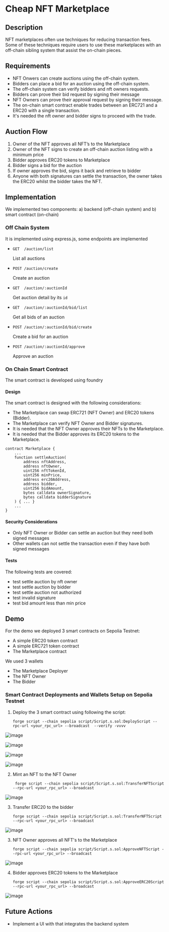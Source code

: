 # Cheap NFT Marketplace

## Description

NFT marketplaces often use techniques for reducing transaction fees. Some of these techniques require users to use these marketplaces with an off-chain sibling system that assist the on-chain pieces.

## Requirements

- NFT Onwers can create auctions using the off-chain system.
- Bidders can place a bid for an auction using the off-chain system.
- The off-chain system can verify bidders and nft owners requests.
- Bidders can prove their bid request by signing their message
- NFT Owners can prove their approval request by signing their message.
- The on-chain smart contract enable trades between an ERC721 and a ERC20 with a single transaction.
- It's needed the nft owner and bidder signs to proceed with the trade.

## Auction Flow
1. Owner of the NFT approves all NFT’s to the Marketplace
2. Owner of the NFT signs to create an off-chain auction listing with a
minimum price
3. Bidder approves ERC20 tokens to Marketplace
4. Bidder signs a bid for the auction
5. If owner approves the bid, signs it back and retrieve to bidder
6. Anyone with both signatures can settle the transaction, the owner takes the ERC20 whilst the bidder takes the NFT.

## Implementation

We implemented two components: a) backend (off-chain system) and b) smart contract (on-chain)

### Off Chain System

It is implemented using express.js, some endpoints are implemented

- `GET  /auction/list`

    List all auctions


- `POST /auction/create`

    Create an auction

- `GET  /auction/:auctionId`

    Get auction detail by its `id`

- `GET  /auction/:auctionId/bid/list`

    Get all bids of an auction

- `POST /auction/:auctionId/bid/create`

    Create a bid for an auction

- `POST /auction/:auctionId/approve`

    Approve an auction

### On Chain Smart Contract

The smart contract is developed using foundry

#### Design

The smart contract is designed with the following considerations:

- The Marketplace can swap ERC721 (NFT Owner) and ERC20 tokens (Bidder).
- The Marketplace can verify NFT Owner and Bidder signatures.
- It is needed that the NFT Owner approves their NFTs to the Marketplace.
- It is needed that the Bidder approves its ERC20 tokens to the Marketplace.


```
contract Marketplace {
    ...
    function settleAuction(
        address nftAddress,
        address nftOwner,
        uint256 nftTokenId,
        uint256 minPrice,
        address erc20Address,
        address bidder,
        uint256 bidAmount,
        bytes calldata ownerSignature,
        bytes calldata bidderSignature
    ) { ... }
    ...
}
```

#### Security Considerations

- Only NFT Owner or Bidder can settle an auction but they need both signed messages
- Other wallets can not settle the transaction even if they have both signed messages

#### Tests

The following tests are covered:
- test settle auction by nft owner
- test settle auction by bidder
- test settle auction not authorized
- test invalid signature
- test bid amount less than min price

## Demo

For the demo we deployed 3 smart contracts on Sepolia Testnet:

- A simple ERC20 token contract
- A simple ERC721 token contract
- The Marketplace contract

We used 3 wallets

- The Marketplace Deployer
- The NFT Owner
- The Bidder


### Smart Contract Deployments and Wallets Setup on Sepolia Testnet

1. Deploy the 3 smart contract using following the script:

    ```
    forge script --chain sepolia script/Script.s.sol:DeployScript --rpc-url <your_rpc_url> --broadcast  --verify -vvvv
    ```
![image](https://github.com/user-attachments/assets/3fcf662c-bdff-409c-a57a-c9a2dd16104f)

![image](https://github.com/user-attachments/assets/a6a4b909-f82c-445b-8120-ca9243344ae8)

![image](https://github.com/user-attachments/assets/9f2afead-7afe-467e-85ef-2082aac4d807)

![image](https://github.com/user-attachments/assets/e244f18f-6e9a-471a-9660-480bcb2b5283)

2. Mint an NFT to the NFT Owner

   ```
    forge script --chain sepolia script/Script.s.sol:TransferNFTScript --rpc-url <your_rpc_url> --broadcast
    ```
![image](https://github.com/user-attachments/assets/b378a971-fba7-46f8-8eda-0530ce24caca)

3. Transfer ERC20 to the bidder

    ```
    forge script --chain sepolia script/Script.s.sol:TransferNFTScript --rpc-url <your_rpc_url> --broadcast
    ```

![image](https://github.com/user-attachments/assets/af1b2bea-fe49-4aad-8b65-29e58c6e9441)


3. NFT Owner approves all NFT's to the Marketplace

    ```
    forge script --chain sepolia script/Script.s.sol:ApproveNFTScript --rpc-url <your_rpc_url> --broadcast
    ```

![image](https://github.com/user-attachments/assets/b344ff96-dc41-4838-a736-ba6e060a4334)



4. Bidder approves ERC20 tokens to the Marketplace

    ```
    forge script --chain sepolia script/Script.s.sol:ApproveERC20Script --rpc-url <your_rpc_url> --broadcast
    ```
![image](https://github.com/user-attachments/assets/1d5ef903-5b20-40ce-b1a2-bf2fbbacbfa4)



## Future Actions

- Implement a UI with that integrates the backend system


